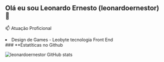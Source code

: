 ## Olá eu sou Leonardo Ernesto (leonardoernestor) 👋

📫 Atuação Proficional 
<li>
  <lu> Design de Games - Leobyte tecnologia</lu>
  <lu> Front End</lu>
</li>
### **Estatíticas no Github

![leonardoernestor GitHub stats](https://github-readme-stats.vercel.app/api?username=leonardoernestor&show_icons=true&theme=dark)




<!--
**leonardoernestor/leonardoernestor** is a ✨ _special_ ✨ repository because its `README.md` (this file) appears on your GitHub profile.

Here are some ideas to get you started:

- 🔭 I’m currently working on ...
- 🌱 I’m currently learning ...
- 👯 I’m looking to collaborate on ...
- 🤔 I’m looking for help with ...
- 💬 Ask me about ...
- 📫 How to reach me: ...
- 😄 Pronouns: ...
- ⚡ Fun fact: ...
-->
